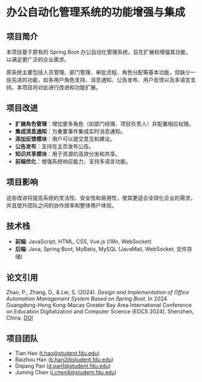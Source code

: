 # 办公自动化管理系统的功能增强与集成

## 项目简介
本项目基于原有的 Spring Boot 办公自动化管理系统，旨在扩展和增强其功能，以满足更广泛的企业需求。

原系统主要包括人员管理、部门管理、审批流程、角色分配等基本功能，但缺少一些先进的功能，如多用户角色支持、消息通知、公告发布、用户反馈以及多语言支持。本项目将对此进行改进和功能扩展。

## 项目改进
- **扩展角色管理**：增加更多角色（如部门经理、项目负责人）并配置相应权限。
- **集成消息通知**：为重要事件集成实时消息通知。
- **添加反馈模块**：用户可以提交意见和建议。
- **公告发布**：支持在主页发布公告。
- **知识共享模块**：用于资源的高效分发和共享。
- **前端优化**：增强系统响应能力，支持多语言功能。

## 项目影响
这些改进将提高系统的灵活性、安全性和易用性，使其更适合全球化企业的需求，并且提升团队之间的协作效率和整体用户体验。

## 技术栈
- **前端**: JavaScript, HTML, CSS, Vue.js (i18n, WebSocket)
- **后端**: Java, Spring Boot, MyBatis, MySQL (JavaMail, WebSocket, 文件存储)

## 论文引用
Zhao, P., Zhang, D., & Lei, S. (2024). *Design and Implementation of Office Automation Management System Based on Spring Boot*. In 2024 Guangdong-Hong Kong-Macao Greater Bay Area International Conference on Education Digitalization and Computer Science (EDCS 2024), Shenzhen, China. [DOI](https://doi.org/10.1145/3686424.3686463)

## 项目团队
- Tian Hao (t.hao@student.fdu.edu)
- Baizhou Han (b.han2@student.fdu.edu)
- Diqiang Pan (d.pan1@student.fdu.edu)
- Juming Chen (j.chen4@student.fdu.edu)
